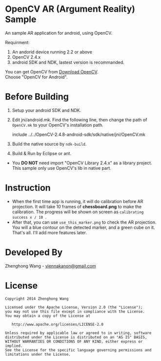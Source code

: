 OpenCV AR (Argument Reality) Sample
===================

An sample AR application for android, using OpenCV.

Requirment:
1. An andorid device running 2.2 or above
2. OpenCV 2.4.x
3. android SDK and NDK, lastest version is recommanded.

You can get OpenCV from [Download OpenCV](http://opencv.org/downloads.html).  
Choose "OpenCV for Android".  

Before Building 
================
1. Setup your android SDK and NDK.
2. Edit jni/android.mk. Find the following line, then change the path of `OpenCV.mk` to your OpenCV's installation path.  

    include ../../OpenCV-2.4.8-android-sdk/sdk/native/jni/OpenCV.mk

3. Build the native source by `ndk-build`.
4. Build & Run by Eclipse or ant. 

* You __DO NOT__ need import "OpenCV Library 2.4.x" as a library project. This sample only use OpenCV's lib in native part.  

Instruction
================
* When the first time app is running, it will do calibration before AR projection. It will take 10 frames of __chessboard.png__ to make the calibration. The progress will be shown on screen as `calibrating success x / 10 `.  
* After that, you can use `use_this_marker.png` to check the AR projection. You will a blue contour on the detected marker, and a green cube on it. That's all. I'll add more features later.

Developed By
================
Zhenghong Wang - <viennakanon@gmail.com>

License
================
    Copyright 2014 Zhenghong Wang

    Licensed under the Apache License, Version 2.0 (the "License");
    you may not use this file except in compliance with the License.
    You may obtain a copy of the License at

       http://www.apache.org/licenses/LICENSE-2.0

    Unless required by applicable law or agreed to in writing, software
    distributed under the License is distributed on an "AS IS" BASIS,
    WITHOUT WARRANTIES OR CONDITIONS OF ANY KIND, either express or implied.
    See the License for the specific language governing permissions and
    limitations under the License.
